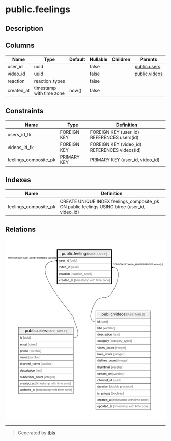 # public.feelings

## Description

## Columns

| Name | Type | Default | Nullable | Children | Parents | Comment |
| ---- | ---- | ------- | -------- | -------- | ------- | ------- |
| user_id | uuid |  | false |  | [public.users](public.users.md) |  |
| video_id | uuid |  | false |  | [public.videos](public.videos.md) |  |
| reaction | reaction_types |  | false |  |  |  |
| created_at | timestamp with time zone | now() | false |  |  |  |

## Constraints

| Name | Type | Definition |
| ---- | ---- | ---------- |
| users_id_fk | FOREIGN KEY | FOREIGN KEY (user_id) REFERENCES users(id) |
| videos_id_fk | FOREIGN KEY | FOREIGN KEY (video_id) REFERENCES videos(id) |
| feelings_composite_pk | PRIMARY KEY | PRIMARY KEY (user_id, video_id) |

## Indexes

| Name | Definition |
| ---- | ---------- |
| feelings_composite_pk | CREATE UNIQUE INDEX feelings_composite_pk ON public.feelings USING btree (user_id, video_id) |

## Relations

![er](public.feelings.svg)

---

> Generated by [tbls](https://github.com/k1LoW/tbls)
